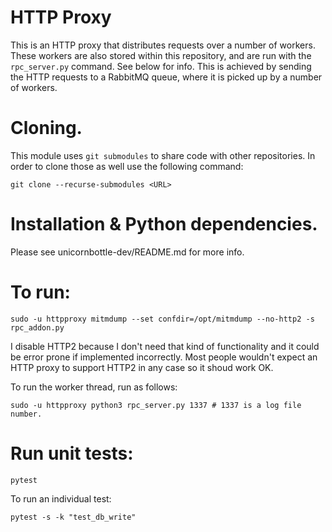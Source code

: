 # HTTP Proxy

This is an HTTP proxy that distributes requests over a number of workers. These
workers are also stored within this repository, and are run with the
`rpc_server.py` command. See below for info. This is achieved by sending the
HTTP requests to a RabbitMQ queue, where it is picked up by a number of
workers.

# Cloning.

This module uses `git submodules` to share code with other repositories. In order to clone those as well use the following command:

```
git clone --recurse-submodules <URL>
```

# Installation & Python dependencies.

Please see unicornbottle-dev/README.md for more info.

# To run:

```
sudo -u httpproxy mitmdump --set confdir=/opt/mitmdump --no-http2 -s rpc_addon.py
```

I disable HTTP2 because I don't need that kind of functionality and it could be
error prone if implemented incorrectly. Most people wouldn't expect an HTTP
proxy to support HTTP2 in any case so it shoud work OK.

To run the worker thread, run as follows:

```
sudo -u httpproxy python3 rpc_server.py 1337 # 1337 is a log file number.
```


# Run unit tests:

```
pytest
```

To run an individual test:

```
pytest -s -k "test_db_write"
```


